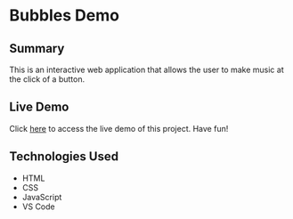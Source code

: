 # Bubbles Demo

## Summary
This is an interactive web application that allows the user to make music at the click of a button. 

## Live Demo
Click [here](https://victor-jr.com) to access the live demo of this project. Have fun!

## Technologies Used
- HTML
- CSS
- JavaScript
- VS Code
